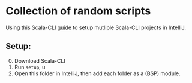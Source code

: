 # Collection of random scripts

Using this Scala-CLI [guide](https://scala-cli.virtuslab.org/docs/cookbooks/ide/intellij-multi-bsp) to setup mutliple Scala-CLI projects in IntelliJ. 

## Setup:
0. Download Scala-CLI
1. Run `setup`, u
2. Open this folder in IntelliJ, then add each folder as a (BSP) module.   
